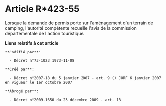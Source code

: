 # Article R*423-55

Lorsque la demande de permis porte sur l'aménagement d'un terrain de camping, l'autorité compétente recueille l'avis de la
commission départementale de l'action touristique.

**Liens relatifs à cet article**

	**Codifié par**:

	  - Décret n°73-1023 1973-11-08

	**Créé par**:

	  - Décret n°2007-18 du 5 janvier 2007 - art. 9 () JORF 6 janvier 2007 en vigueur le 1er octobre 2007

	**Abrogé par**:

	  - Décret n°2009-1650 du 23 décembre 2009 - art. 18

